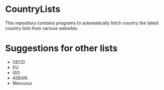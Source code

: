 # CountryLists
This repository contains programs to automatically fetch country the latest country lists from various websites.

# Suggestions for other lists
- OECD
- EU
- ISO
- ASEAN
- Mercosur

